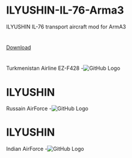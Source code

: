 # ILYUSHIN-IL-76-Arma3
ILYUSHIN IL-76 transport aircraft mod for ArmA3
#
[Download](https://www.google.com)
#
Turkmenistan Airline EZ-F428
-![GitHub Logo](http://arma3.nobatgeldi.com/images/il_76/363)
# ILYUSHIN
Russain AirForce
-![GitHub Logo](http://arma3.nobatgeldi.com/images/il_76/512)
# ILYUSHIN
Indian AirForce
-![GitHub Logo](http://arma3.nobatgeldi.com/images/il_76/942)
